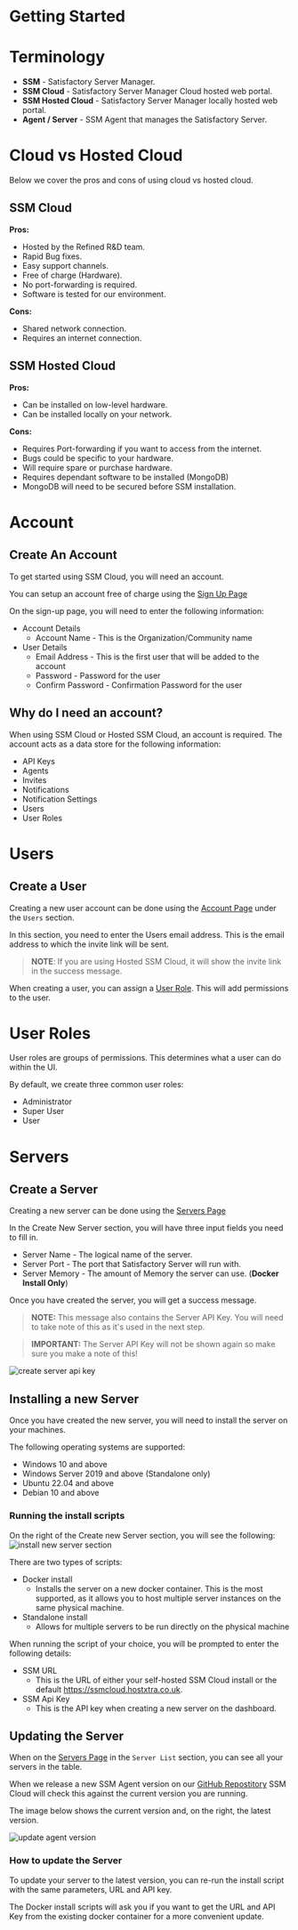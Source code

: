 # Getting Started

# Terminology

-   **SSM** - Satisfactory Server Manager.
-   **SSM Cloud** - Satisfactory Server Manager Cloud hosted web portal.
-   **SSM Hosted Cloud** - Satisfactory Server Manager locally hosted web portal.
-   **Agent / Server** - SSM Agent that manages the Satisfactory Server.

# Cloud vs Hosted Cloud

Below we cover the pros and cons of using cloud vs hosted cloud.

## SSM Cloud

**Pros:**

-   Hosted by the Refined R&D team.
-   Rapid Bug fixes.
-   Easy support channels.
-   Free of charge (Hardware).
-   No port-forwarding is required.
-   Software is tested for our environment.

**Cons:**

-   Shared network connection.
-   Requires an internet connection.

## SSM Hosted Cloud

**Pros:**

-   Can be installed on low-level hardware.
-   Can be installed locally on your network.

**Cons:**

-   Requires Port-forwarding if you want to access from the internet.
-   Bugs could be specific to your hardware.
-   Will require spare or purchase hardware.
-   Requires dependant software to be installed (MongoDB)
-   MongoDB will need to be secured before SSM installation.

# Account

## Create An Account

To get started using SSM Cloud, you will need an account.

You can setup an account free of charge using the <a href="/signup">Sign Up Page</a>

On the sign-up page, you will need to enter the following information:

-   Account Details
    -   Account Name - This is the Organization/Community name
-   User Details
    -   Email Address - This is the first user that will be added to the account
    -   Password - Password for the user
    -   Confirm Password - Confirmation Password for the user

## Why do I need an account?

When using SSM Cloud or Hosted SSM Cloud, an account is required. The account acts as a data store for the following information:

-   API Keys
-   Agents
-   Invites
-   Notifications
-   Notification Settings
-   Users
-   User Roles

# Users

## Create a User

Creating a new user account can be done using the <a href="/dashboard/account">Account Page</a> under the `Users` section.

In this section, you need to enter the Users email address. This is the email address to which the invite link will be sent.

> **NOTE**: If you are using Hosted SSM Cloud, it will show the invite link in the success message.

When creating a user, you can assign a [User Role](#user-roles). This will add permissions to the user.

# User Roles

User roles are groups of permissions. This determines what a user can do within the UI.

By default, we create three common user roles:

-   Administrator
-   Super User
-   User

# Servers

## Create a Server

Creating a new server can be done using the <a href="/dashboard/server">Servers Page</a>

In the Create New Server section, you will have three input fields you need to fill in.

-   Server Name - The logical name of the server.
-   Server Port - The port that Satisfactory Server will run with.
-   Server Memory - The amount of Memory the server can use. (**Docker Install Only**)

Once you have created the server, you will get a success message.

> **NOTE:** This message also contains the Server API Key. You will need to take note of this as it's used in the next step.

> **IMPORTANT:** The Server API Key will not be shown again so make sure you make a note of this!

![create server api key](images/createserver1.png)

## Installing a new Server

Once you have created the new server, you will need to install the server on your machines.

The following operating systems are supported:

-   Windows 10 and above
-   Windows Server 2019 and above (Standalone only)
-   Ubuntu 22.04 and above
-   Debian 10 and above

### Running the install scripts

On the right of the Create new Server section, you will see the following:
![install new server section](images/createserver2.png)

There are two types of scripts:

-   Docker install
    -   Installs the server on a new docker container. This is the most supported, as it allows you to host multiple server instances on the same physical machine.
-   Standalone install
    -   Allows for multiple servers to be run directly on the physical machine

When running the script of your choice, you will be prompted to enter the following details:

-   SSM URL
    -   This is the URL of either your self-hosted SSM Cloud install or the default <a href="https://ssmcloud.hostxtra.co.uk">https://ssmcloud.hostxtra.co.uk</a>.
-   SSM Api Key
    -   This is the API key when creating a new server on the dashboard.

## Updating the Server

When on the <a href="/dashboard/servers">Servers Page</a> in the `Server List` section, you can see all your servers in the table.

When we release a new SSM Agent version on our <a href="https://github.com/SatisfactoryServerManager/SSMAgent">GitHub Repostitory</a> SSM Cloud will check this against the current version you are running.

The image below shows the current version and, on the right, the latest version.

![update agent version](images/updateserver1.png)

### How to update the Server

To update your server to the latest version, you can re-run the install script with the same parameters, URL and API key.

The Docker install scripts will ask you if you want to get the URL and API Key from the existing docker container for a more convenient update.
